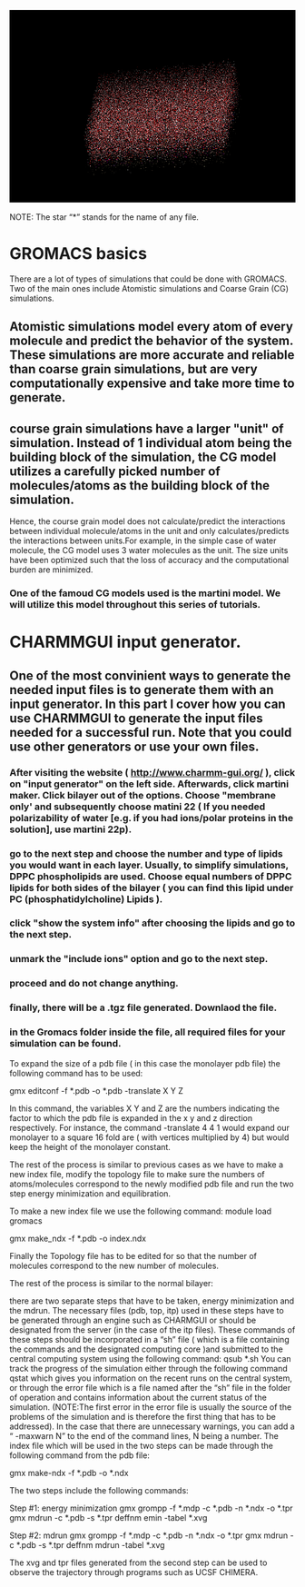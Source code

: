 
![3by3](https://github.com/vanegasj/MDTutorials/blob/master/guz_images/3by3.png)

NOTE:  The star “*” stands for the name of any file.


# GROMACS basics


There are a lot of types of simulations that could be done with GROMACS. Two of the main ones include Atomistic simulations and Coarse Grain (CG) simulations.
## Atomistic simulations model every atom of every molecule and predict the behavior of the system. These simulations are more accurate and reliable than coarse grain simulations, but are very computationally expensive and take more time to generate.
## course grain simulations have a larger "unit" of simulation. Instead of 1 individual atom being the building block of the simulation, the CG model utilizes a carefully picked number of molecules/atoms as the building block of the simulation.
Hence, the course grain model does not calculate/predict the interactions between individual molecule/atoms in the unit and only calculates/predicts  the interactions between units.For example, in the simple case of water molecule, the CG model uses 3 water molecules as the unit. The size units have been optimized such that the loss of accuracy and the computational burden are minimized.
### One of the famoud CG models used is the martini model. We will utilize this model throughout this series of tutorials.


# CHARMMGUI input generator.

## One of the most convinient ways to generate the needed input files is to generate them with an input generator. In this part I cover how you can use CHARMMGUI to generate the input files needed for a successful run. Note that you could use other generators or use your own files.

### After visiting the website ( http://www.charmm-gui.org/ ), click on "input generator" on the left side. Afterwards, click martini maker. Click bilayer out of the options. Choose "membrane only' and subsequently choose matini 22 ( If you needed polarizability of water [e.g. if you had ions/polar proteins in the solution], use martini 22p).
### go to the next step and choose the number and type of lipids you would want in each layer. Usually, to simplify simulations, DPPC phospholipids are used. Choose equal numbers of DPPC lipids for both sides of the bilayer ( you can find this lipid under  PC (phosphatidylcholine) Lipids ).
### click "show the system info" after choosing the lipids and go to the next step.
### unmark the "include ions" option and go to the next step.
### proceed and do not change anything.
### finally, there will be a .tgz file generated. Downlaod the file.
### in the Gromacs folder inside  the file, all required files for your simulation can be found.


To expand the size of a pdb file ( in this case the monolayer pdb file) the following command has to be used:


gmx editconf -f *.pdb -o *.pdb -translate X Y Z

In this command, the variables X Y and Z are the numbers indicating the factor to which  the pdb file is expanded in the x y and z direction respectively. For instance, the command -translate 4 4 1 would expand our monolayer to a square 16 fold are ( with vertices multiplied by 4) but would keep the height of the monolayer constant.


The rest of the process is similar to previous cases as we have to make a new index file, modify the topology file to make sure the numbers of atoms/molecules correspond to the newly modified pdb file and run the two step energy minimization and equilibration.

To make a new index file we use the following command:
module load gromacs

gmx make_ndx -f *.pdb -o index.ndx

Finally the Topology file has to be edited for so that the number of molecules correspond to the new number of molecules.

The rest of the process is similar to the normal bilayer:

there are two separate steps that have to be taken, energy minimization and the mdrun. The necessary files (pdb, top, itp) used in these steps have to be generated through an engine such as CHARMGUI or should be designated from the server (in the case of the itp files). These commands of these steps should be incorporated in a “sh” file ( which is a file containing the commands and the designated computing core )and submitted to the central computing system using the following command:
qsub *.sh 
You can track the progress of the simulation either through the following command
qstat
which gives you information on the recent runs on the central system, or through the error file which is a file named after the “sh” file in the folder of operation and contains information about the current status of the simulation. (NOTE:The first error in the error file is usually the source of the problems of the simulation and is therefore the first thing that has to be addressed). 
In the case that there are unnecessary warnings, you can add a “ -maxwarn N” to the end of the command lines, N being a number.
The index file which will be used in the two steps can be made through the following command from the pdb file:

gmx make-ndx -f *.pdb -o *.ndx

The two steps include the following commands:

Step #1: energy minimization
gmx grompp -f *.mdp -c *.pdb -n *.ndx -o *.tpr
gmx mdrun -c *.pdb -s *.tpr   deffnm emin   -tabel *.xvg

Step #2: mdrun 
gmx grompp -f *.mdp -c *.pdb -n *.ndx -o *.tpr
gmx mdrun -c *.pdb -s *.tpr   deffnm mdrun -tabel *.xvg

The xvg and tpr files generated from the second step can be used to observe the trajectory through programs such as UCSF CHIMERA.
